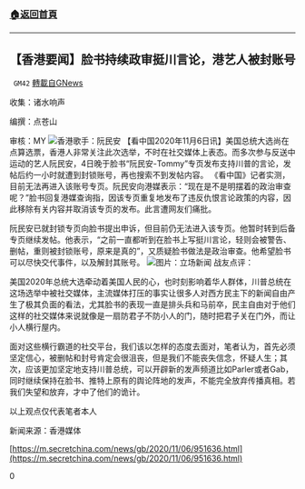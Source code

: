 ###  [:house:返回首頁](https://github.com/ourhimalayas/txt)
---

## 【香港要闻】脸书持续政审挺川言论，港艺人被封账号
` GM42` [轉載自GNews](https://gnews.org/zh-hans/532966/)

收集：诸水响声

编撰：点苍山

审核：MY
![]()![](https://gnews-media-offload.s3.amazonaws.com/wp-content/uploads/2020/11/06114820/1234_5e0b26dc5b1b5.jpg)香港歌手：阮民安
【看中国2020年11月6日讯】美国总统大选尚在点算选票，香港人非常关注此次选举，不时在社交媒体上表态。而多次参与反送中运动的艺人阮民安，4日晚于脸书“阮民安-Tommy”专页发布支持川普的言论，发帖后约一小时就遭到封锁账号，再也搜索不到发帖内容。 《看中国》记者实测，目前无法再进入该账号专页。阮民安向港媒表示：“现在是不是明摆着的政治审查呢？”脸书回复港媒查询指，因该专页重复地发布了违反仇恨言论政策的内容，因此移除有关内容并取消该专页的发布。此言遭网友们痛批。

阮民安已就封锁专页向脸书提出申诉，但目前仍无法进入该专页。他暂时转到后备专页继续发帖。他表示，“之前一直都听到在脸书上写挺川言论，轻则会被警告、删帖，重则被封锁账号，原来是真的”，又质疑脸书做法是政治审查。他希望脸书可以尽快交代事件，以及解封其账号。
![]()![](https://gnews-media-offload.s3.amazonaws.com/wp-content/uploads/2020/11/06114814/20201105-0420copy_4xf6Z_1200x0.png)图片：立场新闻
战友点评：

美国2020年总统大选牵动着美国人民的心，也时刻影响着华人群体，川普总统在这场选举中被社交媒体，主流媒体打压的事实让很多人对西方民主下的新闻自由产生了极其负面的看法，尤其脸书的表现一直是排头兵和马前卒，民主自由对于他们这样的社交媒体来说就像是一扇防君子不防小人的门，随时把君子关在门外，而让小人横行屋内。

面对这些横行霸道的社交平台，我们该以怎样的态度去面对，笔者认为，首先必须坚定信心，被删帖和封号肯定会很沮丧，但是我们不能丧失信念，怀疑人生；其次，应该更加坚定地支持川普总统，可以开辟新的发声频道比如Parler或者Gab，同时继续保持在脸书、推特上原有的舆论阵地的发声，不能完全放弃传播真相。若我们失望和放弃，才中了他们的诡计。

以上观点仅代表笔者本人

新闻来源：香港媒体

[https://m.secretchina.com/news/gb/2020/11/06/951636.html](https://m.secretchina.com/news/gb/2020/11/06/951636.html)

0

